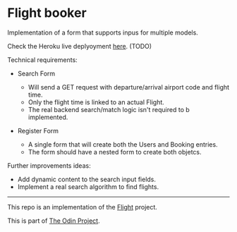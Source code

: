 # Flight booker

Implementation of a form that supports inpus for multiple models.

Check the Heroku live deplyoyment [here](#). (TODO)

Technical requirements:

- Search Form
  - Will send a GET request with departure/arrival airport code and flight time.
  - Only the flight time is linked to an actual Flight.
  - The real backend search/match logic isn't required to b implemented.

- Register Form
  - A single form that will create both the Users and Booking entries.
  - The form should have a nested form to create both objetcs.

Further improvements ideas:
  - Add dynamic content to the search input fields.
  - Implement a real search algorithm to find flights.

---

This repo is an implementation of the [Flight](https://www.theodinproject.com/lessons/ruby-on-rails-flight-booker) project.

This is part of [The Odin Project](https://www.theodinproject.com/).
